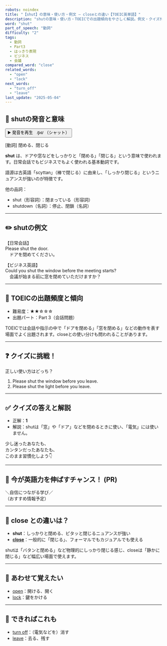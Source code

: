 ```yaml
---
robots: noindex
title: "【shut】の意味・使い方・例文 ― closeとの違い【TOEIC英単語】"
description: "shutの意味・使い方・TOEICでの出題傾向をやさしく解説。例文・クイズ付きでcloseとの違いもわかりやすく学べます。"
word: "shut"
part_of_speech: "動詞"
difficulty: "2"
tags:
  - 動詞
  - Part3
  - はっきり表現
  - ビジネス
  - 会議
compared_word: "close"
related_words:
  - "open"
  - "lock"
next_words:
  - "turn_off"
  - "leave"
last_update: "2025-05-04"
---
```


## 🔰 shutの発音と意味

<button class="play-audio" onclick="playTTS('shut')">
  <span class="play-audio-main">
    ▶️ 発音を再生　/ʃʌt/
  </span>
  <span class="play-audio-sub">
    （シャット）
  </span>
</button>

[動詞] 閉める、閉じる

**shut** は、ドアや窓などをしっかりと「閉める」「閉じる」という意味で使われます。日常会話でもビジネスでもよく使われる基本動詞です。

語源は古英語「scyttan」（棒で閉じる）に由来し、「しっかり閉じる」というニュアンスが強いのが特徴です。

他の品詞：  
- shut（形容詞）：閉まっている（形容詞）
- shutdown（名詞）：停止、閉鎖（名詞）

---

## ✏️ shutの例文

【日常会話】  
Please shut the door.  
　ドアを閉めてください。

【ビジネス英語】  
Could you shut the window before the meeting starts?  
　会議が始まる前に窓を閉めていただけますか？

---

## 🎯 TOEICの出題頻度と傾向

- 難易度：★★☆☆☆
- 出題パート：Part 3（会話問題）

TOEICでは会話や指示の中で「ドアを閉める」「窓を閉める」などの動作を表す場面でよく出題されます。closeとの使い分けも問われることがあります。

---

## ❓ クイズに挑戦！

正しい使い方はどっち？

1. Please shut the window before you leave.  
2. Please shut the light before you leave.

---

## ✅ クイズの答えと解説

- 正解：**1**
- 解説：shutは「窓」や「ドア」などを閉めるときに使い、「電気」には使いません。

少し迷ったあなたも、  
カンタンだったあなたも、  
このまま習慣化しよう👇️

---

## 🚀 今が英語力を伸ばすチャンス！ (PR)

<div class="info-center">
＼自信につながる学び／<br>  
（おすすめ情報予定）
</div>

---

## 🤔  close との違いは？

- **shut**：しっかりと閉める、ピタッと閉じるニュアンスが強い
- **[close](/close)**：一般的に「閉じる」、フォーマルでもカジュアルでも使える

shutは「バタンと閉める」など物理的にしっかり閉じる感じ、closeは「静かに閉じる」など幅広い場面で使えます。

---

## 🧩 あわせて覚えたい

- [open](/open)：開ける、開く
- [lock](/lock)：鍵をかける

---

## 📖 できればこれも

- [turn off](/turn_off)：（電気などを）消す
- [leave](/leave)：去る、残す

<!-- cvid: aid29_bid18 -->
